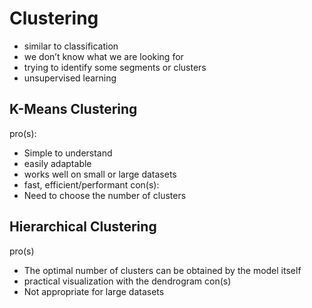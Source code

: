 
# Clustering

* similar to classification
* we don’t know what we are looking for
* trying to identify some segments or clusters
* unsupervised learning

## K-Means Clustering

pro(s):
- Simple to understand
- easily adaptable
- works well on small or large datasets
- fast, efficient/performant
con(s):
- Need to choose the number of clusters

## Hierarchical Clustering

pro(s)
- The optimal number of clusters can be obtained by the model itself
- practical visualization with the dendrogram
con(s)
- Not appropriate for large datasets

